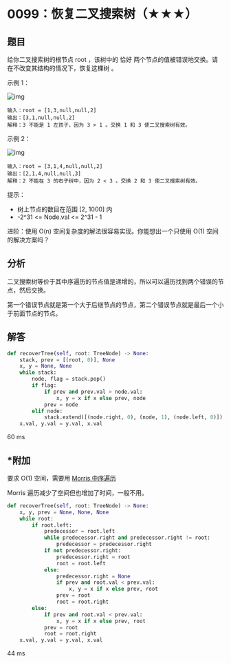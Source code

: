 # 0099：恢复二叉搜索树（★★★）


## 题目

给你二叉搜索树的根节点 root ，该树中的 恰好 两个节点的值被错误地交换。请在不改变其结构的情况下，恢复这棵树 。

示例 1：

![img](https://assets.leetcode.com/uploads/2020/10/28/recover1.jpg)

	输入：root = [1,3,null,null,2]
	输出：[3,1,null,null,2]
	解释：3 不能是 1 左孩子，因为 3 > 1 。交换 1 和 3 使二叉搜索树有效。
	
示例 2：

![img](https://assets.leetcode.com/uploads/2020/10/28/recover2.jpg)

	输入：root = [3,1,4,null,null,2]
	输出：[2,1,4,null,null,3]
	解释：2 不能在 3 的右子树中，因为 2 < 3 。交换 2 和 3 使二叉搜索树有效。

提示：
- 树上节点的数目在范围 [2, 1000] 内
- -2^31 <= Node.val <= 2^31 - 1

进阶：使用 O(n) 空间复杂度的解法很容易实现。你能想出一个只使用 O(1) 空间的解决方案吗？

## 分析

二叉搜索树等价于其中序遍历的节点值是递增的，所以可以遍历找到两个错误的节点，然后交换。

第一个错误节点就是第一个大于后继节点的节点，第二个错误节点就是最后一个小于前面节点的节点。

## 解答

```python
def recoverTree(self, root: TreeNode) -> None:
    stack, prev = [(root, 0)], None
    x, y = None, None
    while stack:
        node, flag = stack.pop()
        if flag:
            if prev and prev.val > node.val:
                x, y = x if x else prev, node
            prev = node
        elif node:
            stack.extend([(node.right, 0), (node, 1), (node.left, 0)])
    x.val, y.val = y.val, x.val
```
60 ms

## *附加

要求 O(1) 空间，需要用 
[Morris 中序遍历](https://leetcode.cn/problems/binary-tree-inorder-traversal/solution/er-cha-shu-de-zhong-xu-bian-li-by-leetcode-solutio/)

Morris 遍历减少了空间但也增加了时间，一般不用。

```python
def recoverTree(self, root: TreeNode) -> None:
    x, y, prev = None, None, None
    while root:
        if root.left:
            predecessor = root.left
            while predecessor.right and predecessor.right != root:
                predecessor = predecessor.right
            if not predecessor.right:
                predecessor.right = root
                root = root.left
            else:
                predecessor.right = None
                if prev and root.val < prev.val:
                    x, y = x if x else prev, root
                prev = root
                root = root.right
        else:
            if prev and root.val < prev.val:
                x, y = x if x else prev, root
            prev = root
            root = root.right
    x.val, y.val = y.val, x.val
```
44 ms
